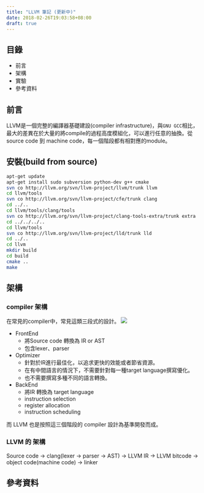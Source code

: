 ```yaml
---
title: "LLVM 筆記 (更新中)"
date: 2018-02-26T19:03:58+08:00
draft: true
---
```


## 目錄

- 前言
- 架構
- 實驗
- 參考資料

## 前言

LLVM是一個完整的編譯器基礎建設(compiler infrastructure)，與`GNU GCC`相比，最大的差異在於大量的將compile的過程高度模組化，可以進行任意的抽換。從 source code 到 machine code，每一個階段都有相對應的module。

## 安裝(build from source)

```bash
apt-get update
apt-get install sudo subversion python-dev g++ cmake
svn co http://llvm.org/svn/llvm-project/llvm/trunk llvm
cd llvm/tools
svn co http://llvm.org/svn/llvm-project/cfe/trunk clang
cd ../..
cd llvm/tools/clang/tools
svn co http://llvm.org/svn/llvm-project/clang-tools-extra/trunk extra
cd ../../../..
cd llvm/tools
svn co http://llvm.org/svn/llvm-project/lld/trunk lld
cd ../..
cd llvm
mkdir build
cd build
cmake ..
make
```

## 架構

### compiler 架構

在常見的compiler中，常見這類三段式的設計。
![](https://i.imgur.com/miah8lO.png)

- FrontEnd
    - 將Source code 轉換為 IR or AST
    - 包含lexer、parser
- Optimizer
    - 針對於IR進行最佳化，以追求更快的效能或者節省資源。
    - 在有中間語言的情況下，不需要針對每一種target language撰寫優化。
    - 也不需要撰寫多種不同的語言轉換。
- BackEnd
    - 將IR 轉換為 target language
    - instruction selection
    - register allocation
    - instruction scheduling

而 LLVM 也是按照這三個階段的 compiler 設計為基準開發而成。

### LLVM 的 架構



Source code -> clang(lexer -> parser -> AST) -> LLVM IR -> LLVM bitcode -> object code(machine code) -> linker


## 參考資料

